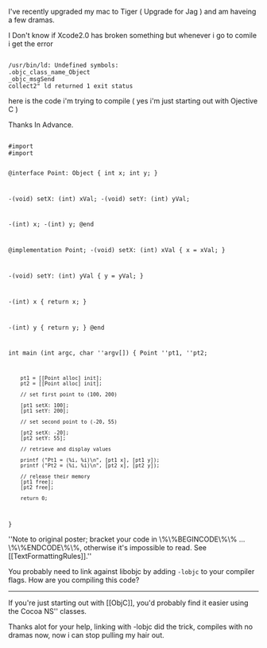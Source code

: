 I've recently upgraded my mac to Tiger ( Upgrade for Jag ) and am haveing a few dramas.

 I Don't know if Xcode2.0 has broken something but whenever i go to comile i get the error 

<code>
/usr/bin/ld: Undefined symbols:
.objc_class_name_Object
_objc_msgSend
collect2" ld returned 1 exit status
</code>

here is the code i'm trying to compile ( yes i'm just starting out with Ojective C )

Thanks In Advance.

<code>
#import <objc/Object.h>
#import <stdio.h>

@interface Point: Object
{
        int  x;
        int  y;
}

-(void) setX: (int) xVal;
-(void) setY: (int) yVal;

-(int) x;
-(int) y;
@end

@implementation Point;
-(void) setX: (int) xVal
{
        x = xVal;
}

-(void) setY: (int) yVal
{
        y = yVal;
}

-(int) x
{
        return x;
}

-(int) y
{
        return y;
}
@end

int main (int argc, char ''argv[])
{
        Point ''pt1, ''pt2;

        pt1 = [[Point alloc] init];
        pt2 = [[Point alloc] init];

        // set first point to (100, 200)

        [pt1 setX: 100];
        [pt1 setY: 200];

        // set second point to (-20, 55)

        [pt2 setX: -20];
        [pt2 setY: 55];

        // retrieve and display values

        printf ("Pt1 = (%i, %i)\n", [pt1 x], [pt1 y]);
        printf ("Pt2 = (%i, %i)\n", [pt2 x], [pt2 y]);

        // release their memory
        [pt1 free];
        [pt2 free];

        return 0;
}
</code>

''Note to original poster; bracket your code in \\%\\%BEGINCODE\\%\\% ... \\%\\%ENDCODE\\%\\%, otherwise it's impossible to read. See [[TextFormattingRules]].''

You probably need to link against libobjc by adding <code>-lobjc</code> to your compiler flags. How are you compiling this code?

----

If you're just starting out with [[ObjC]], you'd probably find it easier using the Cocoa NS'' classes.


Thanks alot for your help, linking with -lobjc did the trick, compiles with no dramas now, now i can stop pulling my hair out.
